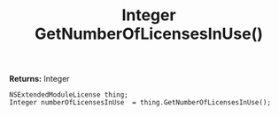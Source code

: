 ﻿---
uid: crmscript_ref_NSExtendedModuleLicense_GetNumberOfLicensesInUse
title: Integer GetNumberOfLicensesInUse()
intellisense: NSExtendedModuleLicense.GetNumberOfLicensesInUse
keywords: NSExtendedModuleLicense, GetNumberOfLicensesInUse
so.topic: reference
---



**Returns:** Integer


```crmscript
NSExtendedModuleLicense thing;
Integer numberOfLicensesInUse  = thing.GetNumberOfLicensesInUse();
```


